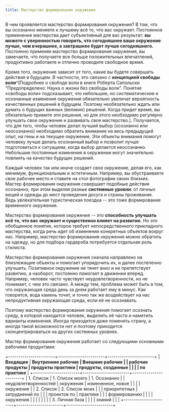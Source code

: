 ```yaml
---
title: Мастерство формирования окружения
---
```


В чем проявляется мастерство формирования окружения? В том, что вы
осознанно меняете к лучшему всё то, что вас окружает. Постоянное
применение мастерства дает субъективный для вас результат: **вы можете с
уверенностью говорить, что сегодняшнее ваше окружение лучше, чем
вчерашнее, а завтрашнее будет лучше сегодняшнего.** Постоянно применяя
мастерство формирования окружения, вы замечаете, что получаете все
больше положительных впечатлений, продуктивно работаете и отлично
проводите свободное время.

Кроме того, окружение зависит от того, какие вы будете совершать
действия в будущем. В частности, это связано с **концепцией свободы
воли**^[Подробнее о свободе воли в книге Роберта
Сапольски "Предопределено: Наука о жизни без свободы воли". Понятие
«свободы воли» подсказывает, что небольшие, но систематические и
осознанные изменения окружения обязательно увеличат вероятность
качественных решений в будущем. Поэтому необязательно ждать или думать о
будущих важных (великих) решений. Когда придет время, вы обязательно
примите эти решения, но для этого необходимо регулярно улучшать свое
окружение и развивать свое мастерство.]**.** Получается,
что для того, чтобы человек делал лучший выбор (осознанно или
неосознанно) необходимо обратить внимание на весь предыдущий опыт, на
гены и на текущее окружение. Эти объекты внимания помогут человеку лучше
делать осознанный выбор и позволит лучше подготовиться к ситуациям,
когда выбор делается неосознанно. Небольшие постоянные изменения в
окружении могут значительно повлиять на качество будущих решений.

Каждый человек так или иначе создает свое окружение, делая его, как
минимум, функциональным и эстетичным. Например, вы обустраиваете свое
рабочее место и ставите на стол фотографии своих близких. Мастер
формирования окружения совершает подобные действия осознанно, при этом
выделяя разные **системные уровни**: от личных вещей и одежды до мест
проведения досуга и страны проживания. Ведь увлекательная туристическая
поездка -- это тоже формирование временного окружения.

Мастерство формирования окружения -- это **способность улучшать всё**
**то, что** **вас** **окружает и существенно влияет на развитие.** Но
это обобщенное понятие, которое требует непосредственного прикладного
мастерства, когда речь идет об изменении конкретных объектов вокруг нас.
Например, мастерство формирования окружения можно обратить на одежду, но
для подбора гардероба потребуется отдельная роль стилиста.

Мастерство формирования окружения сначала направлено на близлежащие
объекты и помогает упорядочить их, и далее постепенно улучшить.
Позитивное окружение не тянет вниз и не препятствует развитию, а
наоборот, постоянно помогает в движении вперед. Например, человек часто
чувствует неудовлетворенности, но не понимает, с чем это связано. А
между тем, проблема может быть в том, что окружающая среда день за днем
работает ему в минус. Как говорится, вода камень точит, и точно так же
воздействует на нас непродуктивная окружающая среда, если её не
осознавать.

Поэтому мастерство формирования окружения помогает осознать среду, в
которой находится человек, выделить её части и наметить варианты
изменения. Иногда приходится даже поменять страну, а иногда такой
возможности нет и поэтому приходится сконцентрироваться на других
системных уровнях.

Мастер формирования окружения работает со следующими основными рабочими
продуктами:

+-----------------------+-----------------------+-----------------------+
| **Входящие**          | **Внутренние рабочие  | **Внешние рабочие     |
| **рабочие продукты**  | продукты практики**   | продукты, созданные   |
|                       |                       | по практике**         |
+-----------------------+-----------------------+-----------------------+
| 1\. Список            | 1\. Список моего      | 1\. Осознанно         |
| неудовлетворенностей  | окружения             | измененное, новое     |
|                       |                       | окружение             |
| 2\. Список            | 2\. Список моих       |                       |
| приоритетных          | затруднений по        |                       |
| проектов по           | практике              |                       |
| формированию          |                       |                       |
| окружения             |                       |                       |
|                       |                       |                       |
| 3\. Личная база       |                       |                       |
| знаний                |                       |                       |
+-----------------------+-----------------------+-----------------------+
